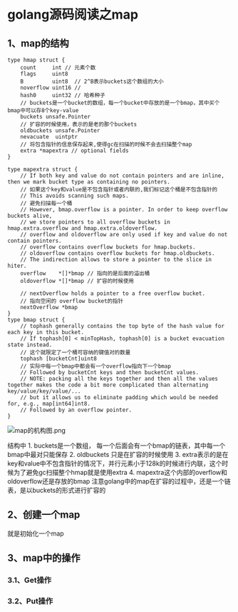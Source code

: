 # golang源码阅读之map

## 1、map的结构
```
type hmap struct {
	count     int // 元素个数
	flags     uint8
	B         uint8  // 2^B表示buckets这个数组的大小
	noverflow uint16 // 
	hash0     uint32 // 哈希种子
	// buckets是一个bucket的数组，每一个bucket中存放的是一个bmap，其中买个bmap中可以存8个key-value
	buckets unsafe.Pointer 
	// 扩容的时候使用，表示的是老的那个buckets
	oldbuckets unsafe.Pointer 
	nevacuate  uintptr        
	// 将包含指针的信息保存起来,使得gc在扫描的时候不会去扫描整个map
	extra *mapextra // optional fields
}

```

```
type mapextra struct {
	// If both key and value do not contain pointers and are inline, then we mark bucket type as containing no pointers.
	// 如果这个key和value是不包含指针或者内联的,我们标记这个桶是不包含指针的
	// This avoids scanning such maps.
	// 避免扫描每一个桶
	// However, bmap.overflow is a pointer. In order to keep overflow buckets alive,
	// we store pointers to all overflow buckets in hmap.extra.overflow and hmap.extra.oldoverflow.
	// overflow and oldoverflow are only used if key and value do not contain pointers.
	// overflow contains overflow buckets for hmap.buckets.
	// oldoverflow contains overflow buckets for hmap.oldbuckets.
	// The indirection allows to store a pointer to the slice in hiter.
	overflow    *[]*bmap // 指向的是后面的溢出桶
	oldoverflow *[]*bmap // 扩容的时候使用

	// nextOverflow holds a pointer to a free overflow bucket.
	// 指向空闲的 overflow bucket的指针
	nextOverflow *bmap
}
type bmap struct {
	// tophash generally contains the top byte of the hash value for each key in this bucket.
	// If tophash[0] < minTopHash, tophash[0] is a bucket evacuation state instead.
	// 这个就限定了一个桶可容纳的键值对的数量
	tophash [bucketCnt]uint8
	// 实际中每一个bmap中都会有一个overflow指向下一个bmap
	// Followed by bucketCnt keys and then bucketCnt values.
	// NOTE: packing all the keys together and then all the values together makes the code a bit more complicated than alternating key/value/key/value/...
	// but it allows us to eliminate padding which would be needed for, e.g., map[int64]int8.
	// Followed by an overflow pointer.
}

```
![map的机构图.png](0)

结构中 
	1. buckets是一个数组， 每一个后面会有一个bmap的链表，其中每一个bmap中最对只能保存
	2. oldbuckets 只是在扩容的时候使用
	3. extra表示的是在key和value中不包含指针的情况下，并行元素小于128k的时候进行内联，这个时候为了避免gc扫描整个hmap就是使用extra
	4. mapextra这个内部的overflow和oldoverflow还是存放的bmap
注意golang中的map在扩容的过程中，还是一个链表，是以buckets的形式进行扩容的

## 2、创建一个map
就是初始化一个map


## 3、map中的操作
### 3.1、Get操作
### 3.2、Put操作
























       